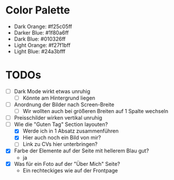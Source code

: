 # Color Palette

- Dark Orange: #f25c05ff
- Darker Blue: #1f80a6ff
- Dark Blue: #010326ff
- Light Orange: #f27f1bff
- Light Blue: #24a3bfff

# TODOs

- [ ] Dark Mode wirkt etwas unruhig
    - [ ] Könnte am Hintergrund liegen
- [ ] Anordnung der Bilder nach Screen-Breite
    - [ ] Wir wollten auch bei größeren Breiten auf 1 Spalte wechseln
- [ ] Preisschilder wirken vertikal unruhig
- [ ] Wie die "Guten Tag" Section layouten?
    - [x] Werde ich in 1 Absatz zusammenführen
    - [x] Hier auch noch ein Bild von mir?
    - [ ] Link zu CVs hier unterbringen?
- [x] Farbe der Elemente auf der Seite mit hellerem Blau gut?
    - ja
- [x] Was für ein Foto auf der "Über Mich" Seite?
    - Ein rechteckiges wie auf der Frontpage
